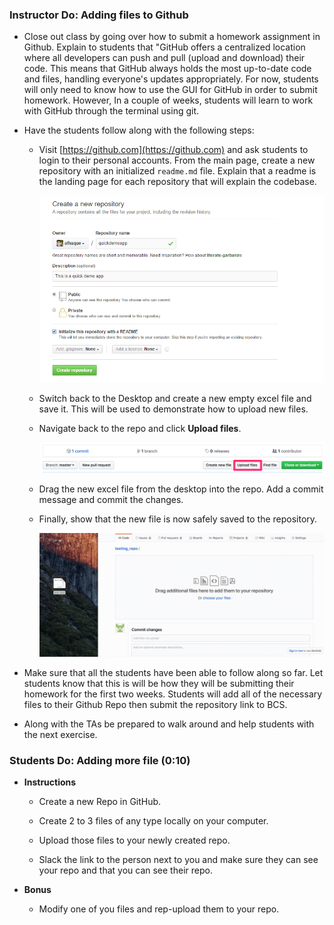 ### Instructor Do: Adding files to Github

* Close out class by going over how to submit a homework assignment in Github. Explain to students that "GitHub offers a centralized location where all developers can push and pull (upload and download) their code. This means that GitHub always holds the most up-to-date code and files, handling everyone's updates appropriately. For now, students will only need to know how to use the GUI for GitHub in order to submit homework. However, In a couple of weeks, students will learn to work with GitHub through the terminal using git.

* Have the students follow along with the following steps:

  * Visit [https://github.com](https://github.com) and ask students to login to their personal accounts. From the main page, create a new repository with an initialized `readme.md` file. Explain that a readme is the landing page for each repository that will explain the codebase.

    ![git repo](Images/GitDemo_1.png)

  * Switch back to the Desktop and create a new empty excel file and save it. This will be used to demonstrate how to upload new files.

  * Navigate back to the repo and click **Upload files**.

    ![upload file](Images/GitDemo_upload.png)

  * Drag the new excel file from the desktop into the repo. Add a commit message and commit the changes.

  * Finally, show that the new file is now safely saved to the repository.

    ![drag fiel](Images/GitDemo_filedrag.gif)

* Make sure that all the students have been able to follow along so far. Let students know that this is will be how they will be submitting their homework for the first two weeks. Students will add all of the necessary files to their Github Repo then submit the repository link to BCS.

* Along with the TAs be prepared to walk around and help students with the next exercise.


### Students Do: Adding more file (0:10)

* **Instructions**

  * Create a new Repo in GitHub.

  * Create 2 to 3 files of any type locally on your computer.

  * Upload those files to your newly created repo.

  * Slack the link to the person next to you and make sure they can see your repo and that you can see their repo.

* **Bonus**

  * Modify one of you files and rep-upload them to your repo.
